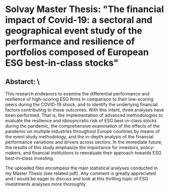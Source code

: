 # Solvay Master Thesis: "The financial impact of Covid-19: a sectoral and geographical event study of the performance and resilience of portfolios composed of European ESG best-in-class stocks"

## Abstarct: \
This research endeavors to examine the differential performance and resilience of high-scoring ESG firms in comparison to their low-scoring peers during the COVID-19 shock, and to identify the underlying financial factors contributing to these outcomes. With this intent, three analyses have been performed. That is, the implementation of advanced methodologies to evaluate the resilience and idiosyncratic risk of ESG best-in-class stocks during the pandemic, the comprehensive examination of the effects of the pandemic on multiple industries throughout Europe countries by means of the event study methodology, and the in-depth analysis of the financial performance variations and drivers across sectors. In the immediate future, the results of this study emphasize the importance for investors, policy-makers, and financial institutions to reevaluate their approach towards ESG best-in-class investing.

The uploaded files encompass the main statistical analyses conducted in my Master Thesis (see related pdf). Any comment is greatly appreciated and I
would be eager to discuss and look at this thrilling topic of ESG investments analyses more thoroughly.  
